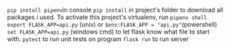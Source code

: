 `pip install pipenv`in console
`pip install` in project's folder to download all packages i used.
To activate this project's virtualenv, run `pipenv shell`
`export FLASK_APP=api.py` (unix) or 
`$env:FLASK_APP = "api.py"`(powershell)
`set FLASK_APP=api.py` (windows cmd) to let flask know what file to start with.
`pytest` to run unit tests on program
`flask run` to run server